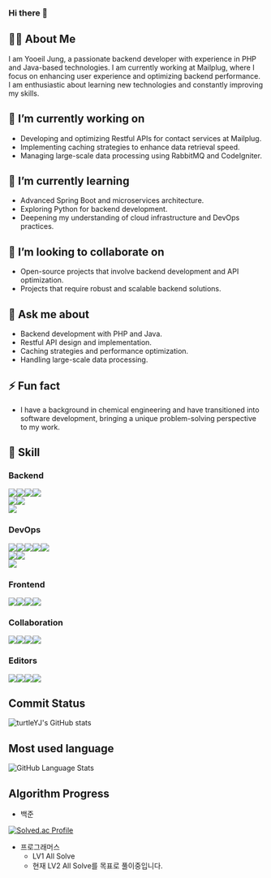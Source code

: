### Hi there 👋

<!--
**yooil-405/yooil-405** is a ✨ _special_ ✨ repository because its `README.md` (this file) appears on your GitHub profile.

Here are some ideas to get you started:

- 🔭 I’m currently working on ...
- 🌱 I’m currently learning ...
- 👯 I’m looking to collaborate on ...
- 🤔 I’m looking for help with ...
- 💬 Ask me about ...
- 📫 How to reach me: ...
- 😄 Pronouns: ...
- ⚡ Fun fact: ...
-->

## 👨‍💻 About Me
I am Yooeil Jung, a passionate backend developer with experience in PHP and Java-based technologies. I am currently working at Mailplug, where I focus on enhancing user experience and optimizing backend performance. I am enthusiastic about learning new technologies and constantly improving my skills.

## 🔭 I’m currently working on
- Developing and optimizing Restful APIs for contact services at Mailplug.
- Implementing caching strategies to enhance data retrieval speed.
- Managing large-scale data processing using RabbitMQ and CodeIgniter.

## 🌱 I’m currently learning
- Advanced Spring Boot and microservices architecture.
- Exploring Python for backend development.
- Deepening my understanding of cloud infrastructure and DevOps practices.

## 👯 I’m looking to collaborate on
- Open-source projects that involve backend development and API optimization.
- Projects that require robust and scalable backend solutions.

## 💬 Ask me about
- Backend development with PHP and Java.
- Restful API design and implementation.
- Caching strategies and performance optimization.
- Handling large-scale data processing.

## ⚡ Fun fact
- I have a background in chemical engineering and have transitioned into software development, bringing a unique problem-solving perspective to my work.



## :wrench: Skill
### Backend

<img src="https://img.shields.io/badge/JAVA-007396?style=for-the-badge&logo=java&logoColor=white"><img src="https://img.shields.io/badge/SPRING MVC-6DB33F?style=for-the-badge&logo=spring&logoColor=white"><img src="https://img.shields.io/badge/MAVEN-C71A36?style=for-the-badge&logo=Apache%20Maven&logoColor=white"><img src="https://img.shields.io/badge/JUNIT5-25A162?style=for-the-badge&logo=junit5&logoColor=white"><br><img src="https://img.shields.io/badge/PHP-777BB4?style=for-the-badge&logo=php&logoColor=white"><img src="https://img.shields.io/badge/CodeIgniter-EF4223?style=for-the-badge&logo=codeigniter&logoColor=white"><br><img src="https://img.shields.io/badge/PYTHON-3776AB?style=for-the-badge&logo=python&logoColor=white">

### DevOps

<img src="https://img.shields.io/badge/ORACLE-F80000?style=for-the-badge&logo=oracle&logoColor=white"><img src="https://img.shields.io/badge/MySQL-4479A1?style=for-the-badge&logo=mysql&logoColor=white"><img src="https://img.shields.io/badge/PostgreSQL-4169E1?style=for-the-badge&logo=postgresql&logoColor=white"><img src="https://img.shields.io/badge/Microsoft SQL Server-CC2927?style=for-the-badge&logo=microsoft%20sql%20server&logoColor=white"><img src="https://img.shields.io/badge/Redis-DC382D?style=for-the-badge&logo=redis&logoColor=white"><br><img src="https://img.shields.io/badge/Apache Tomcat-F8DC75?style=for-the-badge&logo=Apache%20Tomcat&logoColor=white"><img src="https://img.shields.io/badge/NGINX-009639?style=for-the-badge&logo=nginx&logoColor=white"><br><img src="https://img.shields.io/badge/Unix-2C2255?style=for-the-badge&logo=unix&logoColor=white">

### Frontend

<img src="https://img.shields.io/badge/HTML5-E34F26?style=for-the-badge&logo=html5&logoColor=white"><img src="https://img.shields.io/badge/CSS3-1572B6?style=for-the-badge&logo=css3&logoColor=white"><img src="https://img.shields.io/badge/JAVASCRIPT-F7DF1E?style=for-the-badge&logo=javascript&logoColor=white"><img src="https://img.shields.io/badge/BOOTSTRAP-7952B3?style=for-the-badge&logo=bootstrap&logoColor=white">

### Collaboration

<img src="https://img.shields.io/badge/JIRA-0052CC?style=for-the-badge&logo=jira&logoColor=white"><img src="https://img.shields.io/badge/CONFLUENCE-172B4D?style=for-the-badge&logo=confluence&logoColor=white"><img src="https://img.shields.io/badge/GitHub-181717?style=for-the-badge&logo=github&logoColor=white"><img src="https://img.shields.io/badge/GitHub PR-181717?style=for-the-badge&logo=github&logoColor=white">

### Editors

<img src="https://img.shields.io/badge/VIM-019733?style=for-the-badge&logo=vim&logoColor=white"><img src="https://img.shields.io/badge/Visual Studio Code-007ACC?style=for-the-badge&logo=visual-studio-code&logoColor=white"><img src="https://img.shields.io/badge/IntelliJ IDEA-000000?style=for-the-badge&logo=intellij-idea&logoColor=white"><img src="https://img.shields.io/badge/Eclipse IDE-2C2255?style=for-the-badge&logo=eclipse&logoColor=white">




<!-- ## :dart: Target Skill -->

## Commit Status
![turtleYJ's GitHub stats](https://github-readme-stats.vercel.app/api?username=turtleYJ&show_icons=true&theme=synthwave)

## Most used language
![GitHub Language Stats](https://github-readme-stats.vercel.app/api/top-langs/?username=turtleYJ&layout=compact)

## Algorithm Progress
- 백준

[![Solved.ac Profile](http://mazassumnida.wtf/api/generate_badge?boj=yooil405)](https://solved.ac/yooil405)

- 프로그래머스
  - LV1 All Solve
  - 현재 LV2 All Solve를 목표로 풀이중입니다.






